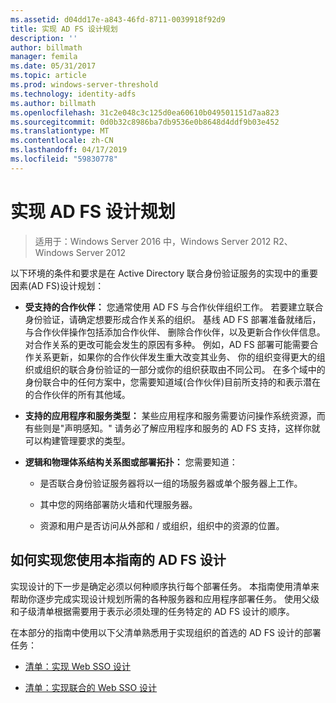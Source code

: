 ```yaml
---
ms.assetid: d04dd17e-a843-46fd-8711-0039918f92d9
title: 实现 AD FS 设计规划
description: ''
author: billmath
manager: femila
ms.date: 05/31/2017
ms.topic: article
ms.prod: windows-server-threshold
ms.technology: identity-adfs
ms.author: billmath
ms.openlocfilehash: 31c2e048c3c125d0ea60610b049501151d7aa823
ms.sourcegitcommit: 0d0b32c8986ba7db9536e0b8648d4ddf9b03e452
ms.translationtype: MT
ms.contentlocale: zh-CN
ms.lasthandoff: 04/17/2019
ms.locfileid: "59830778"
---
```

# <a name="implementing-your-ad-fs-design-plan"></a>实现 AD FS 设计规划

>适用于：Windows Server 2016 中，Windows Server 2012 R2、 Windows Server 2012

以下环境的条件和要求是在 Active Directory 联合身份验证服务的实现中的重要因素\(AD FS\)设计规划：  
  
-   **受支持的合作伙伴：** 您通常使用 AD FS 与合作伙伴组织工作。 若要建立联合身份验证，请确定想要形成合作关系的组织。 基线 AD FS 部署准备就绪后，与合作伙伴操作包括添加合作伙伴、 删除合作伙伴，以及更新合作伙伴信息。 对合作关系的更改可能会发生的原因有多种。 例如，AD FS 部署可能需要合作关系更新，如果你的合作伙伴发生重大改变其业务、 你的组织变得更大的组织或组织的联合身份验证的一部分或你的组织获取由不同公司。 在多个域中的身份联合中的任何方案中，您需要知道域\(合作伙伴\)目前所支持的和表示潜在的合作伙伴的所有其他域。  
  
-   **支持的应用程序和服务类型：** 某些应用程序和服务需要访问操作系统资源，而有些则是"声明感知。" 请务必了解应用程序和服务的 AD FS 支持，这样你就可以构建管理要求的类型。  
  
-   **逻辑和物理体系结构关系图或部署拓扑：** 您需要知道：  
  
    -   是否联合身份验证服务器将以一组的场服务器或单个服务器上工作。  
  
    -   其中您的网络部署防火墙和代理服务器。  
  
    -   资源和用户是否访问从外部和 / 或组织，组织中的资源的位置。  
  
## <a name="how-to-implement-your-ad-fs-design-using-this-guide"></a>如何实现您使用本指南的 AD FS 设计  
实现设计的下一步是确定必须以何种顺序执行每个部署任务。 本指南使用清单来帮助你逐步完成实现设计规划所需的各种服务器和应用程序部署任务。 使用父级和子级清单根据需要用于表示必须处理的任务特定的 AD FS 设计的顺序。  
  
在本部分的指南中使用以下父清单熟悉用于实现组织的首选的 AD FS 设计的部署任务：  
  
-   [清单：实现 Web SSO 设计](Checklist--Implementing-a-Web-SSO-Design.md)  
  
-   [清单：实现联合的 Web SSO 设计](Checklist--Implementing-a-Federated-Web-SSO-Design.md)  
